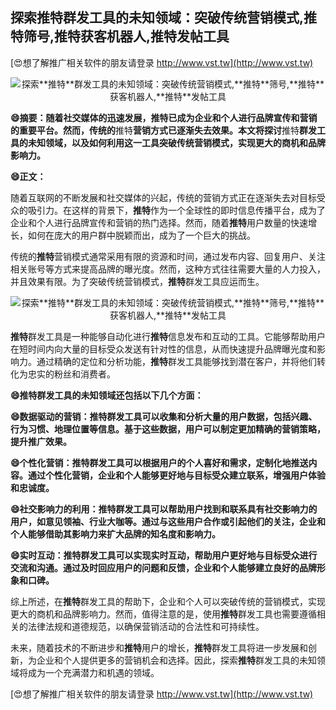 ## **探索**推特**群发工具的未知领域：突破传统营销模式,**推特**筛号,**推特**获客机器人,**推特**发帖工具**

[😍想了解推广相关软件的朋友请登录 http://www.vst.tw](http://www.vst.tw)

 <center><img src="https://vst.tw/MP4/tuiguang/png/1.png" alt="探索**推特**群发工具的未知领域：突破传统营销模式,**推特**筛号,**推特**获客机器人,**推特**发帖工具"></center>

**😄摘要：随着社交媒体的迅速发展，**推特**已成为企业和个人进行品牌宣传和营销的重要平台。然而，传统的**推特**营销方式已逐渐失去效果。本文将探讨**推特**群发工具的未知领域，以及如何利用这一工具突破传统营销模式，实现更大的商机和品牌影响力。**

**😄正文：**

随着互联网的不断发展和社交媒体的兴起，传统的营销方式正在逐渐失去对目标受众的吸引力。在这样的背景下，**推特**作为一个全球性的即时信息传播平台，成为了企业和个人进行品牌宣传和营销的热门选择。然而，随着**推特**用户数量的快速增长，如何在庞大的用户群中脱颖而出，成为了一个巨大的挑战。

传统的**推特**营销模式通常采用有限的资源和时间，通过发布内容、回复用户、关注相关账号等方式来提高品牌的曝光度。然而，这种方式往往需要大量的人力投入，并且效果有限。为了突破传统营销模式，**推特**群发工具应运而生。

 <center><img src="https://vst.tw/MP4/tuiguang/png/1.png" alt="探索**推特**群发工具的未知领域：突破传统营销模式,**推特**筛号,**推特**获客机器人,**推特**发帖工具"></center>

**推特**群发工具是一种能够自动化进行**推特**信息发布和互动的工具。它能够帮助用户在短时间内向大量的目标受众发送有针对性的信息，从而快速提升品牌曝光度和影响力。通过精确的定位和分析功能，**推特**群发工具能够找到潜在客户，并将他们转化为忠实的粉丝和消费者。

**😄**推特**群发工具的未知领域还包括以下几个方面：**

**😄数据驱动的营销：**推特**群发工具可以收集和分析大量的用户数据，包括兴趣、行为习惯、地理位置等信息。基于这些数据，用户可以制定更加精确的营销策略，提升推广效果。**

**😄个性化营销：**推特**群发工具可以根据用户的个人喜好和需求，定制化地推送内容。通过个性化营销，企业和个人能够更好地与目标受众建立联系，增强用户体验和忠诚度。**

**😄社交影响力的利用：**推特**群发工具可以帮助用户找到和联系具有社交影响力的用户，如意见领袖、行业大咖等。通过与这些用户合作或引起他们的关注，企业和个人能够借助其影响力来扩大品牌的知名度和影响力。**

**😄实时互动：**推特**群发工具可以实现实时互动，帮助用户更好地与目标受众进行交流和沟通。通过及时回应用户的问题和反馈，企业和个人能够建立良好的品牌形象和口碑。**

综上所述，在**推特**群发工具的帮助下，企业和个人可以突破传统的营销模式，实现更大的商机和品牌影响力。然而，值得注意的是，使用**推特**群发工具也需要遵循相关的法律法规和道德规范，以确保营销活动的合法性和可持续性。

未来，随着技术的不断进步和**推特**用户的增长，**推特**群发工具将进一步发展和创新，为企业和个人提供更多的营销机会和选择。因此，探索**推特**群发工具的未知领域将成为一个充满潜力和机遇的领域。

[😍想了解推广相关软件的朋友请登录 http://www.vst.tw](http://www.vst.tw)



